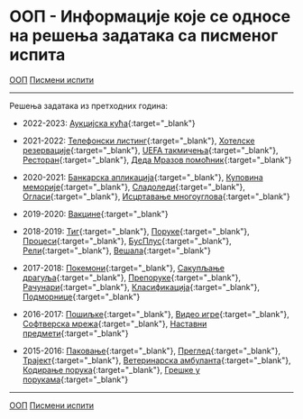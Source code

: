 # ООП - Информације које се односе на решења задатака са писменог испита

[ООП](../../README.md) [Писмени испити](../README.md)

---

Решења задатака из претходних година:

* 2022-2023: [Аукцијска кућа](./rokovi/oop.2022.2023.jun1.aukcijskaKuca.zip){:target="_blank"}

* 2021-2022: [Телефонски листинг](./rokovi/oop.2021.2022.jun1.telefonskiListing.zip){:target="_blank"}, [Хотелске резервације](./rokovi/oop.2021.2022.jun2.hotelskeRezervacije.zip){:target="_blank"}, [UEFA такмичења](./rokovi/oop.2021.2022.sept1.UEFATakmicenja.zip){:target="_blank"}, [Ресторан](./rokovi/oop.2021.2022.sept2.restoran.zip){:target="_blank"}, [Деда Мразов помоћник](./rokovi/oop.2021.2022.jan1.dedaMrazovPomocnik.zip){:target="_blank"}

* 2020-2021: [Банкарска aпликација](./rokovi/oop.2020.2021.jun1.bankarskaAplikacija.zip){:target="_blank"}, [Куповина меморије](./rokovi/oop.2020.2021.jun2.kupovinaMemorije.zip){:target="_blank"}, [Сладоледи](./rokovi/oop.2020.2021.sept0.sladoledi.zip){:target="_blank"}, [Огласи](./rokovi/oop.2020.2021.sept1.oglasi.zip){:target="_blank"}, [Исцртавање многоуглова](./rokovi/oop.2020.2021.sept2.iscrtavanjeMnogouglova.zip){:target="_blank"}

* 2019-2020: [Вакцине](./rokovi/oop.2019.2020.jan1ps.vakcine.zip){:target="_blank"}

* 2018-2019: [Тиг](./rokovi/oop.2018.2019.jun1.tig.zip){:target="_blank"}, [Поруке](./rokovi/oop.2018.2019.jun1.poruke.zip){:target="_blank"}, [Процеси](./rokovi/oop.2018.2019.jun2.procesi.zip){:target="_blank"}, [БусПлус](./rokovi/oop.2018.2019.jun2.busplus.zip){:target="_blank"}, [Рели](./rokovi/oop.2018.2019.sept1.reli.zip){:target="_blank"}, [Вешала](./rokovi/oop.2018.2019.sept2.vesala.zip){:target="_blank"}
  
* 2017-2018: [Покемони](./rokovi/oop.2017.2018.jun1.pokemoni.zip){:target="_blank"}, [Сакупљање драгуља](./rokovi/oop.2017.2018.jun1.sakupljanjeDragulja.zip){:target="_blank"}, [Препоруке](./rokovi/oop.2017.2018.jun2.preporuke.zip){:target="_blank"}, [Рачунари](./rokovi/oop.2017.2018.jun2.racunari.zip){:target="_blank"}, [Класификација](./rokovi/oop.2017.2018.sept1.klasifikacija.zip){:target="_blank"}, [Подморнице](./rokovi/oop.2017.2018.sept2.podmornice.zip){:target="_blank"}

* 2016-2017: [Пошиљке](./rokovi/oop.2016.2017.jun1.posiljke.zip){:target="_blank"}, [Видео игре](./rokovi/oop.2016.2017.jun1.videoIgre.zip){:target="_blank"}, [Софтверска мрежа](./rokovi/oop.2016.2017.jun2.softverskaMreza.zip){:target="_blank"}, [Наставни предмети](./rokovi/oop.2016.2017.sept1.nastavniPredmeti.zip){:target="_blank"}

* 2015-2016: [Паковање](./rokovi/oop.2015.2016.jun1.pakovanje.zip){:target="_blank"}, [Преглед](./rokovi/oop.2015.2016.jun1.pregled.zip){:target="_blank"}, [Трајект](./rokovi/oop.2015.2016.jun2.trajekt.zip){:target="_blank"}, [Ветеринарска амбуланта](./rokovi/oop.2015.2016.jun2.veterinar.zip){:target="_blank"}, [Кодирање порука](./rokovi/oop.2015.2016.sept1.porukeKodiranje.zip){:target="_blank"}, [Грешке у порукама](./rokovi/oop.2015.2016.sept2.porukeGreske.zip){:target="_blank"} 


---

[ООП](../../README.md) [Писмени испити](../README.md)
